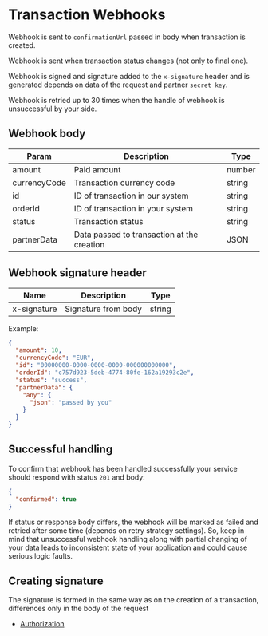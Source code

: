 # Transaction Webhooks

Webhook is sent to `confirmationUrl` passed in body when transaction is created.

Webhook is sent when transaction status changes (not only to final one).

Webhook is signed and signature added to the `x-signature` header and is generated depends on data of the request and partner `secret key`.

Webhook is retried up to 30 times when the handle of webhook is unsuccessful by your side.


## Webhook body

| Param        | Description                                | Type   |
| ------------ | ------------------------------------------ | ------ |
| amount       | Paid amount                                | number |
| currencyCode | Transaction currency code                  | string |
| id           | ID of transaction in our system            | string |
| orderId      | ID of transaction in your system           | string |
| status       | Transaction status                         | string |
| partnerData  | Data passed to transaction at the creation | JSON   |

## Webhook signature header

| Name            | Description                             | Type   |
| --------------- | --------------------------------------- | ------ |
| x-signature     | Signature from body                     | string |


Example:

```json
{
  "amount": 10,
  "currencyCode": "EUR",
  "id": "00000000-0000-0000-0000-000000000000",
  "orderId": "c757d923-5deb-4774-80fe-162a19293c2e",
  "status": "success",
  "partnerData": {
    "any": {
      "json": "passed by you"
    }
  }
}
```

## Successful handling

To confirm that webhook has been handled successfully your service should respond with status `201` and body:

```json
{
  "confirmed": true
}
```

If status or response body differs, the webhook will be marked as failed and retried after some time (depends on retry strategy settings).
So, keep in mind that unsuccessful webhook handling along with partial changing of your data leads to inconsistent state of your application and could cause serious logic faults.

## Creating signature

The signature is formed in the same way as on the creation of a transaction, differences only in the body of the request

* [Authorization](Authorization#creating-signature)
